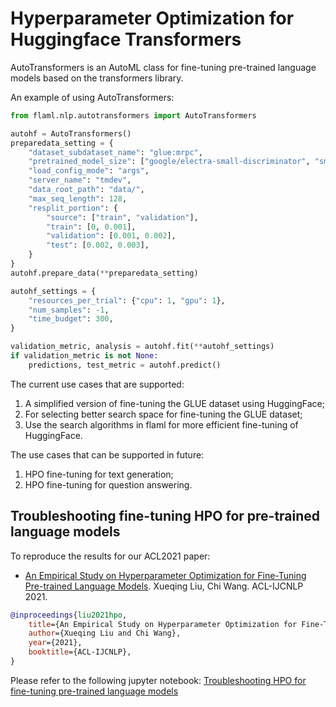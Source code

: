# Hyperparameter Optimization for Huggingface Transformers

AutoTransformers is an AutoML class for fine-tuning pre-trained language models based on the transformers library.

An example of using AutoTransformers:

```python
from flaml.nlp.autotransformers import AutoTransformers

autohf = AutoTransformers()
preparedata_setting = {
    "dataset_subdataset_name": "glue:mrpc",
    "pretrained_model_size": ["google/electra-small-discriminator", "small"],
    "load_config_mode": "args",
    "server_name": "tmdev",
    "data_root_path": "data/",
    "max_seq_length": 128,
    "resplit_portion": {
        "source": ["train", "validation"],
        "train": [0, 0.001],
        "validation": [0.001, 0.002],
        "test": [0.002, 0.003],
    }
}
autohf.prepare_data(**preparedata_setting)

autohf_settings = {
    "resources_per_trial": {"cpu": 1, "gpu": 1},
    "num_samples": -1,
    "time_budget": 300,
}

validation_metric, analysis = autohf.fit(**autohf_settings)
if validation_metric is not None:
    predictions, test_metric = autohf.predict()


```

The current use cases that are supported:

1. A simplified version of fine-tuning the GLUE dataset using HuggingFace;
2. For selecting better search space for fine-tuning the GLUE dataset;
3. Use the search algorithms in flaml for more efficient fine-tuning of HuggingFace.

The use cases that can be supported in future:

1. HPO fine-tuning for text generation;
2. HPO fine-tuning for question answering.

## Troubleshooting fine-tuning HPO for pre-trained language models

To reproduce the results for our ACL2021 paper:

* [An Empirical Study on Hyperparameter Optimization for Fine-Tuning Pre-trained Language Models](https://arxiv.org/abs/2106.09204). Xueqing Liu, Chi Wang. ACL-IJCNLP 2021.

```bibtex
@inproceedings{liu2021hpo,
    title={An Empirical Study on Hyperparameter Optimization for Fine-Tuning Pre-trained Language Models},
    author={Xueqing Liu and Chi Wang},
    year={2021},
    booktitle={ACL-IJCNLP},
}
```

Please refer to the following jupyter notebook: [Troubleshooting HPO for fine-tuning pre-trained language models](https://github.com/microsoft/FLAML/blob/main/notebook/research/acl2021.ipynb)